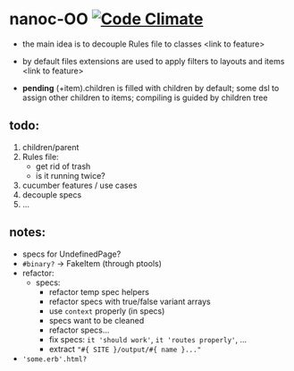 # nanoc-OO [![Code Climate](https://codeclimate.com/badge.png)](https://codeclimate.com/github/sowcow/nanoc-oo)

* the main idea is to decouple Rules file to classes \<link to feature>

* by default files extensions are used to apply filters to layouts and items \<link to feature>

* **pending** (+item).children is filled with children by default; some dsl to assign other children to items; compiling is guided by children tree

## todo:

1. children/parent
2. Rules file:
    * get rid of trash
    * is it running twice?
3. cucumber features / use cases
4. decouple specs
5. ...

## notes:
 
 * specs for UndefinedPage?
 * `#binary?` -> FakeItem (through ptools)
 * refactor:
   * specs:
     * refactor temp spec helpers
     * refactor specs with true/false variant arrays
     * use `context` properly (in specs)
     * specs want to be cleaned
     * refactor specs...
     * fix specs: `it 'should work'`, `it 'routes properly'`, ...
     * extract `"#{ SITE }/output/#{ name }..."`
 * `'some.erb'.html?` 